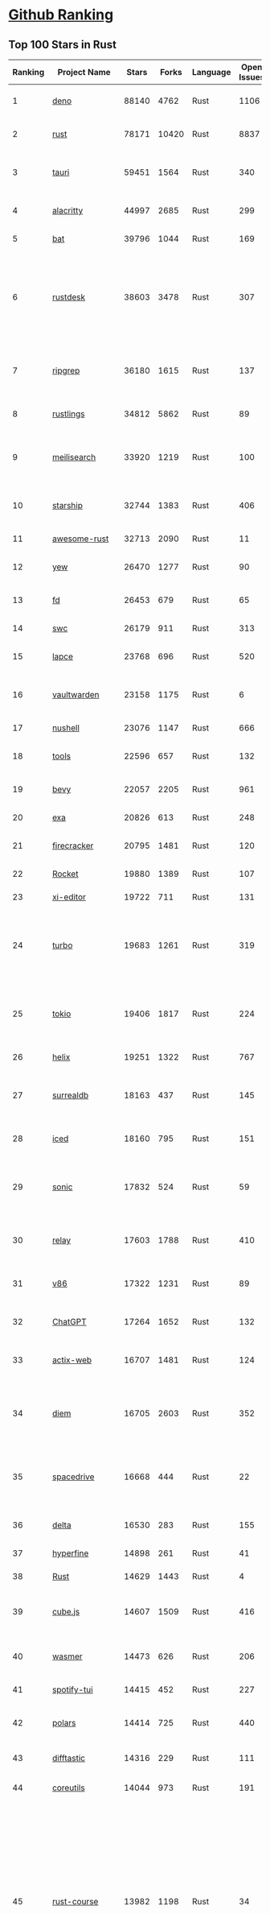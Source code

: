 [Github Ranking](../README.md)
==========

## Top 100 Stars in Rust

| Ranking | Project Name | Stars | Forks | Language | Open Issues | Description | Last Commit |
| ------- | ------------ | ----- | ----- | -------- | ----------- | ----------- | ----------- |
| 1 | [deno](https://github.com/denoland/deno) | 88140 | 4762 | Rust | 1106 | A modern runtime for JavaScript and TypeScript. | 2023-02-25T02:36:15Z |
| 2 | [rust](https://github.com/rust-lang/rust) | 78171 | 10420 | Rust | 8837 | Empowering everyone to build reliable and efficient software. | 2023-02-25T02:58:51Z |
| 3 | [tauri](https://github.com/tauri-apps/tauri) | 59451 | 1564 | Rust | 340 | Build smaller, faster, and more secure desktop applications with a web frontend. | 2023-02-24T18:22:28Z |
| 4 | [alacritty](https://github.com/alacritty/alacritty) | 44997 | 2685 | Rust | 299 | A cross-platform, OpenGL terminal emulator. | 2023-02-24T21:27:04Z |
| 5 | [bat](https://github.com/sharkdp/bat) | 39796 | 1044 | Rust | 169 | A cat(1) clone with wings. | 2023-02-25T01:21:14Z |
| 6 | [rustdesk](https://github.com/rustdesk/rustdesk) | 38603 | 3478 | Rust | 307 | Open source virtual / remote desktop infrastructure for everyone! The open source TeamViewer alternative. Display and control your PC and Android devices from anywhere at anytime. | 2023-02-25T02:44:59Z |
| 7 | [ripgrep](https://github.com/BurntSushi/ripgrep) | 36180 | 1615 | Rust | 137 | ripgrep recursively searches directories for a regex pattern while respecting your gitignore | 2023-02-22T16:12:51Z |
| 8 | [rustlings](https://github.com/rust-lang/rustlings) | 34812 | 5862 | Rust | 89 | :crab: Small exercises to get you used to reading and writing Rust code! | 2023-02-25T01:12:37Z |
| 9 | [meilisearch](https://github.com/meilisearch/meilisearch) | 33920 | 1219 | Rust | 100 | A lightning-fast search engine that fits effortlessly into your apps, websites, and workflow. | 2023-02-23T18:54:06Z |
| 10 | [starship](https://github.com/starship/starship) | 32744 | 1383 | Rust | 406 | ☄🌌️  The minimal, blazing-fast, and infinitely customizable prompt for any shell! | 2023-02-24T22:54:14Z |
| 11 | [awesome-rust](https://github.com/rust-unofficial/awesome-rust) | 32713 | 2090 | Rust | 11 | A curated list of Rust code and resources. | 2023-02-24T04:54:25Z |
| 12 | [yew](https://github.com/yewstack/yew) | 26470 | 1277 | Rust | 90 | Rust / Wasm framework for building client web apps | 2023-02-22T17:19:11Z |
| 13 | [fd](https://github.com/sharkdp/fd) | 26453 | 679 | Rust | 65 | A simple, fast and user-friendly alternative to 'find' | 2023-02-24T13:57:02Z |
| 14 | [swc](https://github.com/swc-project/swc) | 26179 | 911 | Rust | 313 | Rust-based platform for the Web | 2023-02-24T17:03:56Z |
| 15 | [lapce](https://github.com/lapce/lapce) | 23768 | 696 | Rust | 520 | Lightning-fast and Powerful Code Editor written in Rust | 2023-02-25T01:29:25Z |
| 16 | [vaultwarden](https://github.com/dani-garcia/vaultwarden) | 23158 | 1175 | Rust | 6 | Unofficial Bitwarden compatible server written in Rust, formerly known as bitwarden_rs | 2023-02-24T21:33:44Z |
| 17 | [nushell](https://github.com/nushell/nushell) | 23076 | 1147 | Rust | 666 | A new type of shell | 2023-02-25T02:27:30Z |
| 18 | [tools](https://github.com/rome/tools) | 22596 | 657 | Rust | 132 | Unified developer tools for JavaScript, TypeScript, and the web | 2023-02-24T23:52:21Z |
| 19 | [bevy](https://github.com/bevyengine/bevy) | 22057 | 2205 | Rust | 961 | A refreshingly simple data-driven game engine built in Rust | 2023-02-25T02:33:24Z |
| 20 | [exa](https://github.com/ogham/exa) | 20826 | 613 | Rust | 248 | A modern replacement for ‘ls’. | 2023-02-24T23:45:42Z |
| 21 | [firecracker](https://github.com/firecracker-microvm/firecracker) | 20795 | 1481 | Rust | 120 | Secure and fast microVMs for serverless computing. | 2023-02-24T19:39:03Z |
| 22 | [Rocket](https://github.com/SergioBenitez/Rocket) | 19880 | 1389 | Rust | 107 | A web framework for Rust. | 2023-02-21T12:07:30Z |
| 23 | [xi-editor](https://github.com/xi-editor/xi-editor) | 19722 | 711 | Rust | 131 | A modern editor with a backend written in Rust. | 2023-02-01T16:30:16Z |
| 24 | [turbo](https://github.com/vercel/turbo) | 19683 | 1261 | Rust | 319 | Incremental bundler and build system optimized for JavaScript and TypeScript, written in Rust – including Turbopack and Turborepo. | 2023-02-25T02:35:16Z |
| 25 | [tokio](https://github.com/tokio-rs/tokio) | 19406 | 1817 | Rust | 224 | A runtime for writing reliable asynchronous applications with Rust. Provides I/O, networking, scheduling, timers, ... | 2023-02-23T10:04:14Z |
| 26 | [helix](https://github.com/helix-editor/helix) | 19251 | 1322 | Rust | 767 | A post-modern modal text editor. | 2023-02-24T17:37:27Z |
| 27 | [surrealdb](https://github.com/surrealdb/surrealdb) | 18163 | 437 | Rust | 145 | A scalable, distributed, collaborative, document-graph database, for the realtime web | 2023-02-23T17:55:20Z |
| 28 | [iced](https://github.com/iced-rs/iced) | 18160 | 795 | Rust | 151 | A cross-platform GUI library for Rust, inspired by Elm | 2023-02-24T19:52:12Z |
| 29 | [sonic](https://github.com/valeriansaliou/sonic) | 17832 | 524 | Rust | 59 | 🦔 Fast, lightweight & schema-less search backend. An alternative to Elasticsearch that runs on a few MBs of RAM. | 2023-01-08T19:14:14Z |
| 30 | [relay](https://github.com/facebook/relay) | 17603 | 1788 | Rust | 410 | Relay is a JavaScript framework for building data-driven React applications. | 2023-02-25T02:59:19Z |
| 31 | [v86](https://github.com/copy/v86) | 17322 | 1231 | Rust | 89 | x86 virtualization in your browser, recompiling x86 to wasm on the fly | 2023-02-20T10:45:27Z |
| 32 | [ChatGPT](https://github.com/lencx/ChatGPT) | 17264 | 1652 | Rust | 132 | 🔮 ChatGPT Desktop Application (Mac, Windows and Linux) | 2023-02-24T09:56:45Z |
| 33 | [actix-web](https://github.com/actix/actix-web) | 16707 | 1481 | Rust | 124 | Actix Web is a powerful, pragmatic, and extremely fast web framework for Rust. | 2023-02-22T23:08:09Z |
| 34 | [diem](https://github.com/diem/diem) | 16705 | 2603 | Rust | 352 | Diem’s mission is to build a trusted and innovative financial network that empowers people and businesses around the world. | 2023-02-24T19:45:03Z |
| 35 | [spacedrive](https://github.com/spacedriveapp/spacedrive) | 16668 | 444 | Rust | 22 | Spacedrive is an open source cross-platform file explorer, powered by a virtual distributed filesystem written in Rust. | 2023-02-25T02:31:34Z |
| 36 | [delta](https://github.com/dandavison/delta) | 16530 | 283 | Rust | 155 | A syntax-highlighting pager for git, diff, and grep output | 2023-02-20T06:59:43Z |
| 37 | [hyperfine](https://github.com/sharkdp/hyperfine) | 14898 | 261 | Rust | 41 | A command-line benchmarking tool | 2023-02-21T14:19:45Z |
| 38 | [Rust](https://github.com/TheAlgorithms/Rust) | 14629 | 1443 | Rust | 4 |  All Algorithms implemented in Rust  | 2023-02-22T20:29:27Z |
| 39 | [cube.js](https://github.com/cube-js/cube.js) | 14607 | 1509 | Rust | 416 | 📊  Cube — The Semantic Layer for Building Data Applications | 2023-02-24T17:41:59Z |
| 40 | [wasmer](https://github.com/wasmerio/wasmer) | 14473 | 626 | Rust | 206 | 🚀 The leading WebAssembly Runtime supporting WASI and Emscripten | 2023-02-24T23:02:31Z |
| 41 | [spotify-tui](https://github.com/Rigellute/spotify-tui) | 14415 | 452 | Rust | 227 | Spotify for the terminal written in Rust 🚀 | 2023-01-20T22:39:05Z |
| 42 | [polars](https://github.com/pola-rs/polars) | 14414 | 725 | Rust | 440 | Fast multi-threaded, hybrid-out-of-core DataFrame library in Rust \| Python \| Node.js | 2023-02-24T23:05:08Z |
| 43 | [difftastic](https://github.com/Wilfred/difftastic) | 14316 | 229 | Rust | 111 | a structural diff that understands syntax 🟥🟩 | 2023-02-24T16:48:17Z |
| 44 | [coreutils](https://github.com/uutils/coreutils) | 14044 | 973 | Rust | 191 | Cross-platform Rust rewrite of the GNU coreutils | 2023-02-25T02:20:59Z |
| 45 | [rust-course](https://github.com/sunface/rust-course) | 13982 | 1198 | Rust | 34 | “连续六年成为全世界最受喜爱的语言，无 GC 也无需手动内存管理、极高的性能和安全性、过程/OO/函数式编程、优秀的包管理、JS 未来基石" — 工作之余的第二语言来试试 Rust 吧。<<Rust语言圣经>>拥有全面且深入的讲解、生动贴切的示例、德芙般丝滑的内容，甚至还有JS程序员关注的 WASM 和 Deno 等专题。这可能是目前最用心的 Rust 中文学习教程 / Book  | 2023-02-24T10:42:44Z |
| 46 | [RustPython](https://github.com/RustPython/RustPython) | 13705 | 926 | Rust | 237 | A Python Interpreter written in Rust | 2023-02-24T18:17:53Z |
| 47 | [egui](https://github.com/emilk/egui) | 13623 | 961 | Rust | 353 | egui: an easy-to-use immediate mode GUI in Rust that runs on both web and native | 2023-02-22T06:58:16Z |
| 48 | [anki](https://github.com/ankitects/anki) | 13293 | 1664 | Rust | 103 | Anki for desktop computers | 2023-02-24T23:41:47Z |
| 49 | [vector](https://github.com/vectordotdev/vector) | 12826 | 1023 | Rust | 1602 | A high-performance observability data pipeline. | 2023-02-24T23:48:18Z |
| 50 | [tikv](https://github.com/tikv/tikv) | 12702 | 1917 | Rust | 951 | Distributed transactional key-value database, originally created to complement TiDB | 2023-02-24T08:31:38Z |
| 51 | [mdBook](https://github.com/rust-lang/mdBook) | 12617 | 1292 | Rust | 355 | Create book from markdown files. Like Gitbook but implemented in Rust | 2023-02-23T12:04:40Z |
| 52 | [navi](https://github.com/denisidoro/navi) | 12518 | 453 | Rust | 47 | An interactive cheatsheet tool for the command-line | 2022-12-21T11:06:29Z |
| 53 | [gitui](https://github.com/extrawurst/gitui) | 12372 | 388 | Rust | 103 | Blazing 💥 fast terminal-ui for git written in rust 🦀 | 2023-02-24T02:58:22Z |
| 54 | [book](https://github.com/rust-lang/book) | 11609 | 2731 | Rust | 169 | The Rust Programming Language | 2023-02-23T10:19:42Z |
| 55 | [wasmtime](https://github.com/bytecodealliance/wasmtime) | 11539 | 924 | Rust | 481 | A fast and secure runtime for WebAssembly | 2023-02-24T23:02:32Z |
| 56 | [ruffle](https://github.com/ruffle-rs/ruffle) | 11533 | 583 | Rust | 2343 | A Flash Player emulator written in Rust | 2023-02-25T01:29:11Z |
| 57 | [rust-analyzer](https://github.com/rust-lang/rust-analyzer) | 11464 | 1181 | Rust | 1169 | A Rust compiler front-end for IDEs | 2023-02-25T00:39:17Z |
| 58 | [Pake](https://github.com/tw93/Pake) | 11352 | 847 | Rust | 7 | 🤱🏻 Turn any webpage into a desktop app with Rust.  🤱🏻 很简单的用 Rust 打包网页生成很小的桌面 App | 2023-02-25T02:56:11Z |
| 59 | [hyper](https://github.com/hyperium/hyper) | 11279 | 1332 | Rust | 175 | An HTTP library for Rust | 2023-02-23T18:48:22Z |
| 60 | [carbonyl](https://github.com/fathyb/carbonyl) | 11214 | 249 | Rust | 29 | Chromium running inside your terminal | 2023-02-18T20:47:58Z |
| 61 | [tree-sitter](https://github.com/tree-sitter/tree-sitter) | 10956 | 627 | Rust | 348 | An incremental parsing system for programming tools | 2023-02-20T16:02:02Z |
| 62 | [static-analysis](https://github.com/analysis-tools-dev/static-analysis) | 10924 | 1226 | Rust | 0 | ⚙️ A curated list of static analysis (SAST) tools and linters for all programming languages, config files, build tools, and more. The focus is on tools which improve code quality. | 2023-02-24T22:04:23Z |
| 63 | [just](https://github.com/casey/just) | 10766 | 274 | Rust | 159 | 🤖 Just a command runner | 2023-02-17T20:40:53Z |
| 64 | [clap](https://github.com/clap-rs/clap) | 10736 | 887 | Rust | 208 | A full featured, fast Command Line Argument Parser for Rust | 2023-02-24T13:40:30Z |
| 65 | [rust-raspberrypi-OS-tutorials](https://github.com/rust-embedded/rust-raspberrypi-OS-tutorials) | 10468 | 629 | Rust | 1 | :books: Learn to write an embedded OS in Rust :crab: | 2022-12-30T20:30:34Z |
| 66 | [fnm](https://github.com/Schniz/fnm) | 10351 | 299 | Rust | 86 | 🚀 Fast and simple Node.js version manager, built in Rust | 2023-02-23T20:57:33Z |
| 67 | [zola](https://github.com/getzola/zola) | 10345 | 739 | Rust | 145 | A fast static site generator in a single binary with everything built-in. https://www.getzola.org | 2023-02-24T21:21:57Z |
| 68 | [zellij](https://github.com/zellij-org/zellij) | 10143 | 310 | Rust | 390 | A terminal workspace with batteries included | 2023-02-22T13:25:21Z |
| 69 | [solana](https://github.com/solana-labs/solana) | 10049 | 2775 | Rust | 786 | Web-Scale Blockchain for fast, secure, scalable, decentralized apps and marketplaces. | 2023-02-25T03:02:33Z |
| 70 | [diesel](https://github.com/diesel-rs/diesel) | 9947 | 875 | Rust | 94 | A safe, extensible ORM and Query Builder for Rust | 2023-02-24T13:11:09Z |
| 71 | [cargo](https://github.com/rust-lang/cargo) | 9878 | 1931 | Rust | 1346 | The Rust package manager | 2023-02-25T02:56:30Z |
| 72 | [tui-rs](https://github.com/fdehau/tui-rs) | 9784 | 458 | Rust | 90 | Build terminal user interfaces and dashboards using Rust | 2023-02-20T08:24:26Z |
| 73 | [py-spy](https://github.com/benfred/py-spy) | 9766 | 347 | Rust | 94 | Sampling profiler for Python programs | 2023-02-21T11:58:31Z |
| 74 | [czkawka](https://github.com/qarmin/czkawka) | 9627 | 270 | Rust | 238 | Multi functional app to find duplicates, empty folders, similar images etc. | 2023-02-23T04:56:55Z |
| 75 | [neovide](https://github.com/neovide/neovide) | 9581 | 377 | Rust | 339 | No Nonsense Neovim Client in Rust | 2023-02-24T16:39:55Z |
| 76 | [zoxide](https://github.com/ajeetdsouza/zoxide) | 9494 | 345 | Rust | 29 | A smarter cd command. Supports all major shells. | 2023-02-18T05:25:55Z |
| 77 | [comprehensive-rust](https://github.com/google/comprehensive-rust) | 9404 | 427 | Rust | 38 | This is the Rust course used by the Android team at Google. It provides you the material to quickly teach Rust to everyone. | 2023-02-24T22:47:47Z |
| 78 | [RustScan](https://github.com/RustScan/RustScan) | 9288 | 674 | Rust | 91 | 🤖 The Modern Port Scanner 🤖 | 2023-02-04T00:43:33Z |
| 79 | [lsd](https://github.com/Peltoche/lsd) | 9239 | 307 | Rust | 94 | The next gen ls command | 2023-02-02T16:21:03Z |
| 80 | [xsv](https://github.com/BurntSushi/xsv) | 9192 | 292 | Rust | 108 | A fast CSV command line toolkit written in Rust. | 2022-12-22T10:10:37Z |
| 81 | [ruff](https://github.com/charliermarsh/ruff) | 9010 | 285 | Rust | 198 | An extremely fast Python linter, written in Rust. | 2023-02-25T02:57:50Z |
| 82 | [rust-clippy](https://github.com/rust-lang/rust-clippy) | 8997 | 1184 | Rust | 1634 | A bunch of lints to catch common mistakes and improve your Rust code. Book: https://doc.rust-lang.org/clippy/ | 2023-02-25T02:54:31Z |
| 83 | [axum](https://github.com/tokio-rs/axum) | 8723 | 603 | Rust | 17 | Ergonomic and modular web framework built with Tokio, Tower, and Hyper | 2023-02-25T01:25:01Z |
| 84 | [spotifyd](https://github.com/Spotifyd/spotifyd) | 8651 | 405 | Rust | 60 | A spotify daemon | 2023-02-18T20:07:15Z |
| 85 | [druid](https://github.com/linebender/druid) | 8579 | 545 | Rust | 257 | A data-first Rust-native UI design toolkit.  | 2023-02-24T09:25:37Z |
| 86 | [xray](https://github.com/atom-archive/xray) | 8530 | 245 | Rust | 16 | An experimental next-generation Electron-based text editor | 2019-07-22T17:46:06Z |
| 87 | [talent-plan](https://github.com/pingcap/talent-plan) | 8509 | 1121 | Rust | 96 | open source training courses about distributed database and distributed systems | 2023-01-26T16:44:49Z |
| 88 | [broot](https://github.com/Canop/broot) | 8217 | 194 | Rust | 160 | A new way to see and navigate directory trees : https://dystroy.org/broot | 2023-02-24T23:29:02Z |
| 89 | [rayon](https://github.com/rayon-rs/rayon) | 8200 | 412 | Rust | 145 | Rayon: A data parallelism library for Rust | 2023-02-24T01:25:55Z |
| 90 | [sqlx](https://github.com/launchbadge/sqlx) | 8065 | 830 | Rust | 404 | 🧰 The Rust SQL Toolkit. An async, pure Rust SQL crate featuring compile-time checked queries without a DSL. Supports PostgreSQL, MySQL, SQLite, and MSSQL. | 2023-02-24T17:25:57Z |
| 91 | [universal-android-debloater](https://github.com/0x192/universal-android-debloater) | 7994 | 470 | Rust | 202 | Cross-platform GUI written in Rust using ADB to debloat non-rooted android devices. Improve your privacy, the security and battery life of your device. | 2023-02-24T08:31:31Z |
| 92 | [substrate](https://github.com/paritytech/substrate) | 7939 | 2527 | Rust | 1000 | Substrate: The platform for blockchain innovators | 2023-02-24T22:52:23Z |
| 93 | [amethyst](https://github.com/amethyst/amethyst) | 7885 | 777 | Rust | 0 | Data-oriented and data-driven game engine written in Rust | 2021-12-06T18:23:49Z |
| 94 | [windows-rs](https://github.com/microsoft/windows-rs) | 7867 | 343 | Rust | 30 | Rust for Windows | 2023-02-24T23:16:50Z |
| 95 | [tokei](https://github.com/XAMPPRocky/tokei) | 7847 | 400 | Rust | 91 | Count your code, quickly. | 2023-02-21T08:35:21Z |
| 96 | [nom](https://github.com/rust-bakery/nom) | 7769 | 750 | Rust | 182 | Rust parser combinator framework | 2023-02-22T23:24:18Z |
| 97 | [warp](https://github.com/seanmonstar/warp) | 7746 | 650 | Rust | 159 | A super-easy, composable, web server framework for warp speeds. | 2023-02-18T18:31:51Z |
| 98 | [pyo3](https://github.com/PyO3/pyo3) | 7734 | 510 | Rust | 142 | Rust bindings for the Python interpreter | 2023-02-24T18:21:01Z |
| 99 | [actix](https://github.com/actix/actix) | 7716 | 612 | Rust | 35 | Actor framework for Rust. | 2023-01-27T16:50:49Z |
| 100 | [bandwhich](https://github.com/imsnif/bandwhich) | 7680 | 236 | Rust | 52 | Terminal bandwidth utilization tool | 2023-01-22T17:46:27Z |

